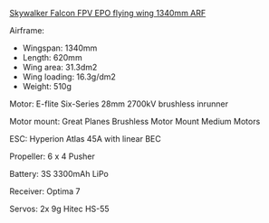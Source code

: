 [Skywalker Falcon FPV EPO flying wing 1340mm ARF](https://hobbyking.com/en_us/epo-flying-wing-for-fpv.html)

Airframe:
* Wingspan: 1340mm
* Length: 620mm
* Wing area: 31.3dm2
* Wing loading: 16.3g/dm2
* Weight: 510g

Motor: E-flite Six-Series 28mm 2700kV brushless inrunner 

Motor mount: Great Planes Brushless Motor Mount Medium Motors

ESC: Hyperion Atlas 45A with linear BEC

Propeller: 6 x 4 Pusher

Battery:  3S 3300mAh LiPo

Receiver: Optima 7

Servos: 2x 9g Hitec HS-55
